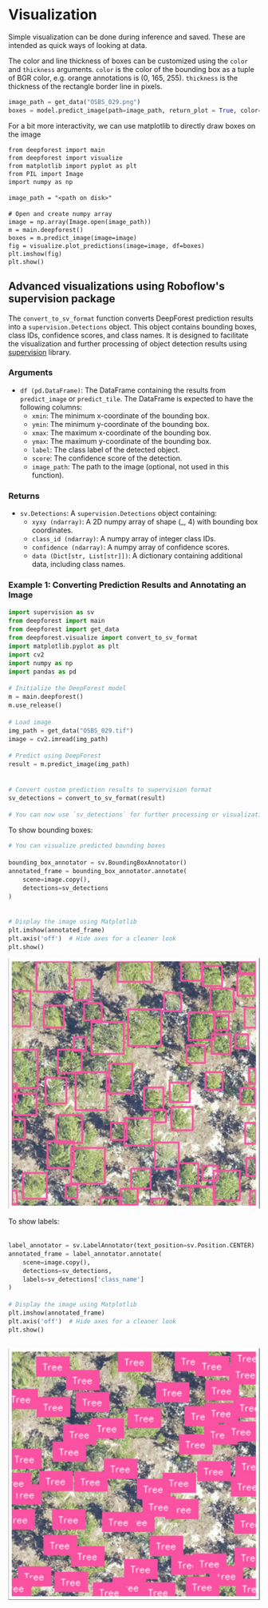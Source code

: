 # Visualization

Simple visualization can be done during inference and saved. These are intended as quick ways of looking at data.

The color and line thickness of boxes can be customized using the `color` and `thickness` arguments.
`color` is the color of the bounding box as a tuple of BGR color, e.g. orange annotations is (0, 165, 255).
`thickness` is the thickness of the rectangle border line in pixels.

```python
image_path = get_data("OSBS_029.png")
boxes = model.predict_image(path=image_path, return_plot = True, color=(0, 165, 255), thickness=3)
```

For a bit more interactivity, we can use matplotlib to directly draw boxes on the image

```
from deepforest import main
from deepforest import visualize
from matplotlib import pyplot as plt
from PIL import Image
import numpy as np

image_path = "<path on disk>"

# Open and create numpy array
image = np.array(Image.open(image_path))
m = main.deepforest()
boxes = m.predict_image(image=image)
fig = visualize.plot_predictions(image=image, df=boxes)
plt.imshow(fig)
plt.show()
```

## Advanced visualizations using Roboflow's supervision package

The `convert_to_sv_format` function converts DeepForest prediction results into a `supervision.Detections` object. This object contains bounding boxes, class IDs, confidence scores, and class names. It is designed to facilitate the visualization and further processing of object detection results using [supervision](https://supervision.roboflow.com/latest/) library.

### Arguments

- `df (pd.DataFrame)`: The DataFrame containing the results from `predict_image` or `predict_tile`. The DataFrame is expected to have the following columns:
  - `xmin`: The minimum x-coordinate of the bounding box.
  - `ymin`: The minimum y-coordinate of the bounding box.
  - `xmax`: The maximum x-coordinate of the bounding box.
  - `ymax`: The maximum y-coordinate of the bounding box.
  - `label`: The class label of the detected object.
  - `score`: The confidence score of the detection.
  - `image_path`: The path to the image (optional, not used in this function).

### Returns

- `sv.Detections`: A `supervision.Detections` object containing:
  - `xyxy (ndarray)`: A 2D numpy array of shape (_, 4) with bounding box coordinates.
  - `class_id (ndarray)`: A numpy array of integer class IDs.
  - `confidence (ndarray)`: A numpy array of confidence scores.
  - `data (Dict[str, List[str]])`: A dictionary containing additional data, including class names.

### Example 1: Converting Prediction Results and Annotating an Image

```python
import supervision as sv
from deepforest import main
from deepforest import get_data
from deepforest.visualize import convert_to_sv_format
import matplotlib.pyplot as plt
import cv2
import numpy as np
import pandas as pd

# Initialize the DeepForest model
m = main.deepforest()
m.use_release()

# Load image
img_path = get_data("OSBS_029.tif")
image = cv2.imread(img_path)

# Predict using DeepForest
result = m.predict_image(img_path)


# Convert custom prediction results to supervision format
sv_detections = convert_to_sv_format(result)

# You can now use `sv_detections` for further processing or visualization
```
To show bounding boxes:
```python
# You can visualize predicted bounding boxes

bounding_box_annotator = sv.BoundingBoxAnnotator()
annotated_frame = bounding_box_annotator.annotate(
    scene=image.copy(),
    detections=sv_detections
)


# Display the image using Matplotlib
plt.imshow(annotated_frame)
plt.axis('off')  # Hide axes for a cleaner look
plt.show()

```

![Bounding Boxes](figures/tree_predicted_bounding_boxes.jpeg)

To show labels:

``` python

label_annotator = sv.LabelAnnotator(text_position=sv.Position.CENTER)
annotated_frame = label_annotator.annotate(
    scene=image.copy(),
    detections=sv_detections,
    labels=sv_detections['class_name']
)

# Display the image using Matplotlib
plt.imshow(annotated_frame)
plt.axis('off')  # Hide axes for a cleaner look
plt.show()
```
![Labels](figures/tree_predicted_labels.jpeg)
---
